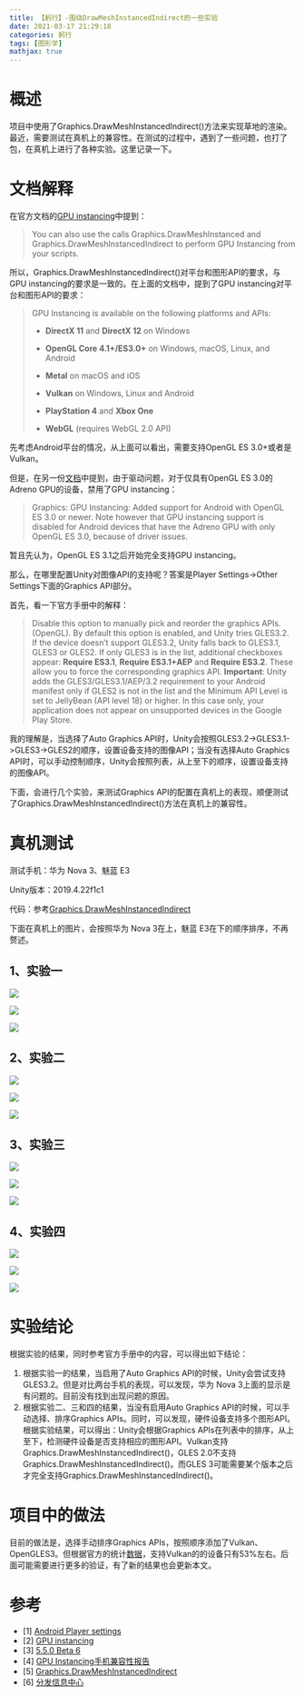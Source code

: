 ```yaml
---
title: 【躬行】-围绕DrawMeshInstancedIndirect的一些实验
date: 2021-03-17 21:29:18
categories: 躬行
tags: [图形学]
mathjax: true
---
```


# 概述

项目中使用了Graphics.DrawMeshInstancedIndirect()方法来实现草地的渲染。最近，需要测试在真机上的兼容性。<!--more-->在测试的过程中，遇到了一些问题，也打了包，在真机上进行了各种实验。这里记录一下。

# 文档解释

在官方文档的[GPU instancing](https://docs.unity3d.com/Manual/GPUInstancing.html)中提到：

> You can also use the calls Graphics.DrawMeshInstanced and Graphics.DrawMeshInstancedIndirect to perform GPU Instancing from your scripts.

所以，Graphics.DrawMeshInstancedIndirect()对平台和图形API的要求，与GPU instancing的要求是一致的。在上面的文档中，提到了GPU instancing对平台和图形API的要求：

> GPU Instancing is available on the following platforms and APIs:
>
> - **DirectX 11** and **DirectX 12** on Windows
>
> - **OpenGL Core 4.1+/ES3.0+** on Windows, macOS, Linux, and Android
> - **Metal** on macOS and iOS
> - **Vulkan** on Windows, Linux and Android
> - **PlayStation 4** and **Xbox One**
> - **WebGL** (requires WebGL 2.0 API)

先考虑Android平台的情况，从上面可以看出，需要支持OpenGL ES 3.0+或者是Vulkan。

但是，在另一份[文档](https://unity3d.com/unity/beta/unity5.5.0b6)中提到，由于驱动问题，对于仅具有OpenGL ES 3.0的Adreno GPU的设备，禁用了GPU instancing：

> Graphics: GPU Instancing: Added support for Android with OpenGL ES 3.0 or newer. Note however that GPU instancing support is disabled for Android devices that have the Adreno GPU with only OpenGL ES 3.0, because of driver issues.

暂且先认为，OpenGL ES 3.1之后开始完全支持GPU instancing。

那么，在哪里配置Unity对图像API的支持呢？答案是Player Settings->Other Settings下面的Graphics API部分。

首先，看一下官方手册中的解释：

> Disable this option to manually pick and reorder the graphics APIs. (OpenGL). By default this option is enabled, and Unity tries GLES3.2. If the device doesn’t support GLES3.2, Unity falls back to GLES3.1, GLES3 or GLES2. If only GLES3 is in the list, additional checkboxes appear: **Require ES3.1**, **Require ES3.1+AEP** and **Require ES3.2**. These allow you to force the corresponding graphics API.
> **Important**: Unity adds the GLES3/GLES3.1/AEP/3.2 requirement to your Android manifest only if GLES2 is not in the list and the Minimum API Level is set to JellyBean (API level 18) or higher. In this case only, your application does not appear on unsupported devices in the Google Play Store.

我的理解是，当选择了Auto Graphics API时，Unity会按照GLES3.2->GLES3.1->GLES3->GLES2的顺序，设置设备支持的图像API；当没有选择Auto Graphics API时，可以手动控制顺序，Unity会按照列表，从上至下的顺序，设置设备支持的图像API。

下面，会进行几个实验，来测试Graphics API的配置在真机上的表现，顺便测试了Graphics.DrawMeshInstancedIndirect()方法在真机上的兼容性。

# 真机测试

测试手机：华为 Nova 3、魅蓝 E3

Unity版本：2019.4.22f1c1

代码：参考[Graphics.DrawMeshInstancedIndirect](https://docs.unity3d.com/ScriptReference/Graphics.DrawMeshInstancedIndirect.html)

下面在真机上的图片，会按照华为 Nova 3在上，魅蓝 E3在下的顺序排序，不再赘述。

## 1、实验一

![](https://cdn.jsdelivr.net/gh/bzyzhang/ImgHosting1//img/2021-3-19/20210319122642.png)

![](https://cdn.jsdelivr.net/gh/bzyzhang/ImgHosting1//img/2021-3-19/20210321103207.jpg)

![](https://cdn.jsdelivr.net/gh/bzyzhang/ImgHosting1//img/2021-3-19/20210321103227.jpg)

## 2、实验二

![](https://cdn.jsdelivr.net/gh/bzyzhang/ImgHosting1//img/2021-3-19/20210319123142.png)

![](https://cdn.jsdelivr.net/gh/bzyzhang/ImgHosting1//img/2021-3-19/20210321103300.jpg)

![](https://cdn.jsdelivr.net/gh/bzyzhang/ImgHosting1//img/2021-3-19/20210321103320.jpg)

## 3、实验三

![](https://cdn.jsdelivr.net/gh/bzyzhang/ImgHosting1//img/2021-3-19/20210319123242.png)

![](https://cdn.jsdelivr.net/gh/bzyzhang/ImgHosting1//img/2021-3-19/20210321103344.jpg)

![](https://cdn.jsdelivr.net/gh/bzyzhang/ImgHosting1//img/2021-3-19/20210321103406.jpg)

## 4、实验四

![](https://cdn.jsdelivr.net/gh/bzyzhang/ImgHosting1//img/2021-3-19/20210319123340.png)

![](https://cdn.jsdelivr.net/gh/bzyzhang/ImgHosting1//img/2021-3-19/20210321103430.jpg)

![](https://cdn.jsdelivr.net/gh/bzyzhang/ImgHosting1//img/2021-3-19/20210321103448.jpg)

# 实验结论

根据实验的结果，同时参考官方手册中的内容，可以得出如下结论：

1. 根据实验一的结果，当启用了Auto Graphics API的时候，Unity会尝试支持GLES3.2。但是对比两台手机的表现，可以发现，华为 Nova 3上面的显示是有问题的。目前没有找到出现问题的原因。
2. 根据实验二、三和四的结果，当没有启用Auto Graphics API的时候，可以手动选择、排序Graphics APIs。同时，可以发现，硬件设备支持多个图形API。根据实验结果，可以得出：Unity会根据Graphics APIs在列表中的排序，从上至下，检测硬件设备是否支持相应的图形API。Vulkan支持Graphics.DrawMeshInstancedIndirect()，GLES 2.0不支持Graphics.DrawMeshInstancedIndirect()。而GLES 3可能需要某个版本之后才完全支持Graphics.DrawMeshInstancedIndirect()。

# 项目中的做法

目前的做法是，选择手动排序Graphics APIs，按照顺序添加了Vulkan、OpenGLES3。但根据官方的统计[数据](https://developer.android.com/about/dashboards)，支持Vulkan的的设备只有53%左右。后面可能需要进行更多的验证，有了新的结果也会更新本文。

# 参考

- [1] [Android Player settings](https://docs.unity3d.com/Manual/class-PlayerSettingsAndroid.html#Other)
- [2] [GPU instancing](https://docs.unity3d.com/Manual/GPUInstancing.html)
- [3] [5.5.0 Beta 6](https://unity3d.com/unity/beta/unity5.5.0b6)
- [4] [GPU Instancing手机兼容性报告](https://zhuanlan.zhihu.com/p/72717290)
- [5] [Graphics.DrawMeshInstancedIndirect](https://docs.unity3d.com/ScriptReference/Graphics.DrawMeshInstancedIndirect.html)
- [6] [分发信息中心](https://developer.android.com/about/dashboards)